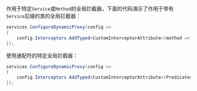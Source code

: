 作用于特定`Service`或`Method`的全局拦截器，下面的代码演示了作用于带有`Service`后缀的类的全局拦截器：

```csharp
services.ConfigureDynamicProxy(config =>
{
    config.Interceptors.AddTyped<CustomInterceptorAttribute>(method => method.Name.EndsWith("MethodName"));
});
```



使用通配符的特定全局拦截器：

```csharp
services.ConfigureDynamicProxy(config =>
{
    config.Interceptors.AddTyped<CustomInterceptorAttribute>(Predicates.ForService("*Service"));
});
```